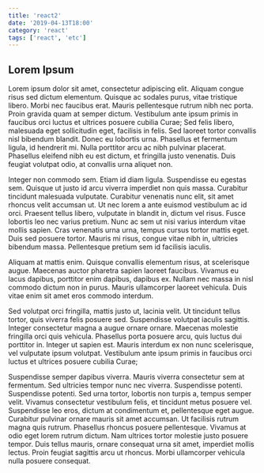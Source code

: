 ```yaml
---
title: 'react2'
date: '2019-04-13T18:00'
category: 'react'
tags: ['react', 'etc']
---
```


## Lorem Ipsum

Lorem ipsum dolor sit amet, consectetur adipiscing elit. Aliquam congue risus sed dictum elementum. Quisque ac sodales purus, vitae tristique libero. Morbi nec faucibus erat. Mauris pellentesque rutrum nibh nec porta. Proin gravida quam at semper dictum. Vestibulum ante ipsum primis in faucibus orci luctus et ultrices posuere cubilia Curae; Sed felis libero, malesuada eget sollicitudin eget, facilisis in felis. Sed laoreet tortor convallis nisl bibendum blandit. Donec eu lobortis urna. Phasellus et fermentum ligula, id hendrerit mi. Nulla porttitor arcu ac nibh pulvinar placerat. Phasellus eleifend nibh eu est dictum, et fringilla justo venenatis. Duis feugiat volutpat odio, at convallis urna aliquet non.

Integer non commodo sem. Etiam id diam ligula. Suspendisse eu egestas sem. Quisque ut justo id arcu viverra imperdiet non quis massa. Curabitur tincidunt malesuada vulputate. Curabitur venenatis nunc elit, sit amet rhoncus velit accumsan ut. Ut nec lorem a ante euismod vestibulum ac id orci. Praesent tellus libero, vulputate in blandit in, dictum vel risus. Fusce lobortis leo nec varius pretium. Nunc ac sem ut nisi varius interdum vitae mollis sapien. Cras venenatis urna urna, tempus cursus tortor mattis eget. Duis sed posuere tortor. Mauris mi risus, congue vitae nibh in, ultricies bibendum massa. Pellentesque pretium sem id facilisis iaculis.

Aliquam at mattis enim. Quisque convallis elementum risus, at scelerisque augue. Maecenas auctor pharetra sapien laoreet faucibus. Vivamus eu lacus dapibus, porttitor enim dapibus, dapibus ex. Nullam nec massa in nisl commodo dictum non in purus. Mauris ullamcorper laoreet vehicula. Duis vitae enim sit amet eros commodo interdum.

Sed volutpat orci fringilla, mattis justo ut, lacinia velit. Ut tincidunt tellus tortor, quis viverra felis posuere sed. Suspendisse volutpat iaculis sagittis. Integer consectetur magna a augue ornare ornare. Maecenas molestie fringilla orci quis vehicula. Phasellus porta posuere arcu, quis luctus dui porttitor in. Integer ut sapien est. Mauris interdum ex non nunc scelerisque, vel vulputate ipsum volutpat. Vestibulum ante ipsum primis in faucibus orci luctus et ultrices posuere cubilia Curae;

Suspendisse semper dapibus viverra. Mauris viverra consectetur sem at fermentum. Sed ultricies tempor nunc nec viverra. Suspendisse potenti. Suspendisse potenti. Sed urna tortor, lobortis non turpis a, tempus semper velit. Vivamus consectetur vestibulum felis, et tincidunt metus posuere vel. Suspendisse leo eros, dictum at condimentum et, pellentesque eget augue. Curabitur pulvinar ornare mauris sit amet accumsan. Ut facilisis rutrum magna quis rutrum. Phasellus rhoncus posuere pellentesque. Vivamus at odio eget lorem rutrum dictum. Nam ultrices tortor molestie justo posuere tempor. Duis tellus mauris, ornare consequat urna sit amet, imperdiet mollis lectus. Proin feugiat sagittis arcu ut rhoncus. Morbi ullamcorper vehicula nulla posuere consequat.
